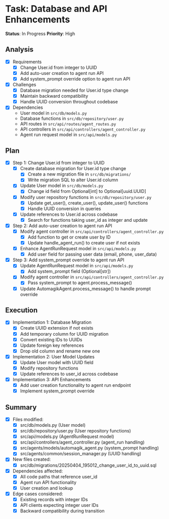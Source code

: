 # Task: Database and API Enhancements
**Status**: In Progress
**Priority**: High

## Analysis
- [x] Requirements
  - [x] Change User.id from integer to UUID
  - [x] Add auto-user creation to agent run API
  - [x] Add system_prompt override option to agent run API
- [x] Challenges
  - [x] Database migration needed for User.id type change
  - [x] Maintain backward compatibility
  - [x] Handle UUID conversion throughout codebase
- [x] Dependencies
  - User model in `src/db/models.py`
  - Database functions in `src/db/repository/user.py`
  - API routes in `src/api/routes/agent_routes.py`
  - API controllers in `src/api/controllers/agent_controller.py`
  - Agent run request model in `src/api/models.py`

## Plan
- [x] Step 1: Change User.id from integer to UUID
  - [x] Create database migration for User.id type change
    - [x] Create a new migration file in `src/db/migrations/`
    - [x] Write migration SQL to alter User.id column
  - [x] Update User model in `src/db/models.py`
    - [x] Change id field from Optional[int] to Optional[uuid.UUID]
  - [x] Modify user repository functions in `src/db/repository/user.py`
    - [x] Update get_user(), create_user(), update_user() functions
    - [x] Handle UUID conversion in queries
  - [x] Update references to User.id across codebase
    - [x] Search for functions taking user_id as integer and update

- [x] Step 2: Add auto-user creation to agent run API
  - [x] Modify agent controller in `src/api/controllers/agent_controller.py`
    - [x] Add function to get or create user by ID
    - [x] Update handle_agent_run() to create user if not exists
  - [x] Enhance AgentRunRequest model in `src/api/models.py`
    - [x] Add user field for passing user data (email, phone, user_data)

- [x] Step 3: Add system_prompt override to agent run API
  - [x] Update AgentRunRequest model in `src/api/models.py`
    - [x] Add system_prompt field (Optional[str])
  - [x] Modify agent controller in `src/api/controllers/agent_controller.py`
    - [x] Pass system_prompt to agent.process_message()
  - [x] Update AutomagikAgent.process_message() to handle prompt override

## Execution
- [x] Implementation 1: Database Migration
  - [x] Create UUID extension if not exists
  - [x] Add temporary column for UUID migration
  - [x] Convert existing IDs to UUIDs
  - [x] Update foreign key references
  - [x] Drop old column and rename new one

- [x] Implementation 2: User Model Updates
  - [x] Update User model with UUID field
  - [x] Modify repository functions
  - [x] Update references to user_id across codebase

- [x] Implementation 3: API Enhancements
  - [x] Add user creation functionality to agent run endpoint
  - [x] Implement system_prompt override

## Summary
- [x] Files modified:
  - [x] src/db/models.py (User model)
  - [x] src/db/repository/user.py (User repository functions)
  - [x] src/api/models.py (AgentRunRequest model)
  - [x] src/api/controllers/agent_controller.py (agent_run handling)
  - [x] src/agents/models/automagik_agent.py (system_prompt handling)
  - [x] src/agents/common/session_manager.py (UUID handling)
- [x] New files created:
  - [x] src/db/migrations/20250404_195012_change_user_id_to_uuid.sql
- [x] Dependencies affected:
  - [x] All code paths that reference user_id
  - [x] Agent run API functionality
  - [x] User creation and lookup
- [x] Edge cases considered:
  - [x] Existing records with integer IDs
  - [x] API clients expecting integer user IDs
  - [x] Backward compatibility during transition 